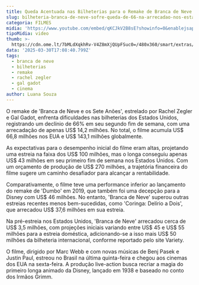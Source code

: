 ```yaml
---
title: Queda Acentuada nas Bilheterias para o Remake de Branca de Neve nos EUA
slug: bilheteria-branca-de-neve-sofre-queda-de-66-na-arrecadao-nos-estados-unidos
categoria: FILMES
midia: 'https://www.youtube.com/embed/qKCJkV2B8sE?showinfo=0&enablejsapi=1'
tipoMidia: video
thumb: >-
  https://cdn.ome.lt/7bMLdXqkhRv-V4Z8mXjQUpFSuc0=/480x360/smart/extras/conteudos/01_9K1Fyb1.jpg
data: '2025-03-30T17:08:40.799Z'
tags:
  - branca de neve
  - bilheterias
  - remake
  - rachel zegler
  - gal gadot
  - cinema
author: Luana Souza
---
```


O remake de 'Branca de Neve e os Sete Anões', estrelado por Rachel Zegler e Gal Gadot, enfrenta dificuldades nas bilheterias dos Estados Unidos, registrando um declínio de 66% em seu segundo fim de semana, com uma arrecadação de apenas US$ 14,2 milhões. No total, o filme acumula US$ 66,8 milhões nos EUA e US$ 143,1 milhões globalmente.

As expectativas para o desempenho inicial do filme eram altas, projetando uma estreia na faixa dos US$ 100 milhões, mas o longa conseguiu apenas US$ 43 milhões em seu primeiro fim de semana nos Estados Unidos. Com um orçamento de produção de US$ 270 milhões, a trajetória financeira do filme sugere um caminho desafiador para alcançar a rentabilidade.

Comparativamente, o filme teve uma performance inferior ao lançamento do remake de 'Dumbo' em 2019, que também foi uma decepção para a Disney com US$ 46 milhões. No entanto, 'Branca de Neve' superou outras estreias recentes menos bem-sucedidas, como 'Coringa: Delírio a Dois', que arrecadou US$ 37,6 milhões em sua estreia.

Na pré-estreia nos Estados Unidos, 'Branca de Neve' arrecadou cerca de US$ 3,5 milhões, com projeções iniciais variando entre US$ 45 e US$ 55 milhões para a estreia doméstica, adicionando-se a isso mais US$ 50 milhões da bilheteria internacional, conforme reportado pelo site Variety.

O filme, dirigido por Marc Webb e com novas músicas de Benj Pasek e Justin Paul, estreou no Brasil na última quinta-feira e chegou aos cinemas dos EUA na sexta-feira. A produção live-action busca recriar a magia do primeiro longa animado da Disney, lançado em 1938 e baseado no conto dos Irmãos Grimm.
